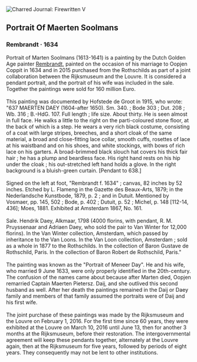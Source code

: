 <div class="artwork-of-the-day">
  <div class="container">
    <div class="img-wrapper">
      <img
        src="https://uploads5.wikiart.org/images/rembrandt/portrait-of-maerten-soolmans-1634.jpg!Large.jpg"
        alt="Charred Journal: Firewritten V" />
    </div>
    <div class="artwork-detail">
      <div class="artwork-origin"> 
        <h2 class="artwork-name">Portrait Of Maerten Soolmans</h2>
        <h3 class="artist">
          Rembrandt
                    ·  1634
        </h3>
      </div>
      <p class="description">
        <span class="artwork-description-text ng-binding" ng-bind-html="viewModel.ArtworkOfTheDay.Description | unsafe">Portrait of Marten Soolmans (1613-1641) is a painting by the Dutch Golden Age painter <a target="_blank" href="/en/rembrandt">Rembrandt</a>, painted on the occasion of his marriage to Oopjen Coppit in 1634 and in 2015 purchased from the Rothschilds as part of a joint collaboration between the Rijksmuseum and the Louvre. It is considered a pendant portrait, and the portrait of his wife was included in the sale. Together the paintings were sold for 160 million Euro.
<br>
<br>This painting was documented by Hofstede de Groot in 1915, who wrote: "637 MAERTEN DAEY (1604-after 1650). Sm. 340.&nbsp;; Bode 303&nbsp;; Dut. 208&nbsp;; Wb. 316&nbsp;; B.-HdG. 107. Full length&nbsp;; life size. About thirty. He is seen almost in full face. He walks a little to the right on the parti-coloured stone floor, at the back of which is a step. He wears a very rich black costume, consisting of a coat with large stripes, breeches, and a short cloak of the same material, a broad and close-fitting lace collar, smooth cuffs, rosettes of lace at his waistband and on his shoes, and white stockings, with bows of rich lace on his garters. A broad-brimmed black slouch hat covers his thick fair hair&nbsp;; he has a plump and beardless face. His right hand rests on his hip under the cloak&nbsp;; his out-stretched left hand holds a glove. In the right background is a bluish-green curtain. [Pendant to 638.]
<br>
<br>Signed on the left at foot, "Rembrandt f. 1634"&nbsp;; canvas, 82 inches by 52 inches. Etched by L. Flameng in the Gazette des Beaux-Arts, 1879; in the Nederlandsche Kunstbode, 1879, p.&nbsp;2&nbsp;; and in Dutuit. Mentioned by Vosmaer, pp.&nbsp;145, 502&nbsp;; Bode, p.&nbsp;402&nbsp;; Dutuit, p.&nbsp;52&nbsp;; Michel, p.&nbsp;148 [112-14, 436]; Moes, 1881. Exhibited at Amsterdam 1867, No. 161.
<br>
<br>Sale. Hendrik Daey, Alkmaar, 1798 (4000 florins, with pendant, R. M. Pruyssenaar and Adriaen Daey, who sold the pair to Van Winter for 12,000 florins). In the Van Winter collection, Amsterdam, which passed by inheritance to the Van Loons. In the Van Loon collection, Amsterdam&nbsp;; sold as a whole in 1877 to the Rothschilds. In the collection of Baron Gustave de Rothschild, Paris. In the collection of Baron Robert de Rothschild, Paris."
<br>
<br>The painting was known as the "Portrait of Meneer Day". He and his wife, who married 9 June 1633, were only properly identified in the 20th-century. The confusion of the names came about because after Marten died, Oopjen remarried Captain Maerten Pietersz. Daij, and she outlived this second husband as well. After her death the paintings remained in the Daij or Daey family and members of that family assumed the portraits were of Daij and his first wife.
<br>
<br>The joint purchase of these paintings was made by the Rijksmuseum and the Louvre on February 1, 2016. For the first time since 60 years, they were exhibited at the Louvre on March 10, 2016 until June 13, then for another 3 months at the Rijksmuseum, before their restoration. The intergovernmental agreement will keep these pendants together, alternately at the Louvre again, then at the Rijksmuseum for five years, followed by periods of eight years. They consequently may not be lent to other institutions.</span>
                        <div class="text-shadow-container" ng-show="showShadow" style=""></div>
      </p>
    </div>
  </div>

</div>
